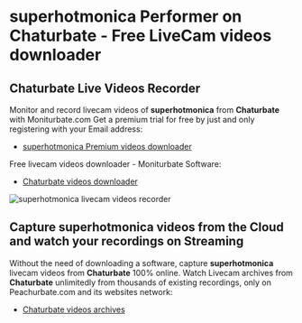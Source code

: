 # superhotmonica Performer on Chaturbate - Free LiveCam videos downloader

## Chaturbate Live Videos Recorder

Monitor and record livecam videos of **superhotmonica** from **Chaturbate** with Moniturbate.com
Get a premium trial for free by just and only registering with your Email address:
* [superhotmonica Premium videos downloader](https://moniturbate.com/request-demo-licence-key.html)

Free livecam videos downloader - Moniturbate Software:
* [Chaturbate videos downloader](https://moniturbate.com/moniturbate-download-software.html)

![superhotmonica livecam videos recorder](https://peachurnet.com/templates/moniturbate-software.png)


## Capture superhotmonica videos from the Cloud and watch your recordings on Streaming

Without the need of downloading a software, capture **superhotmonica** livecam videos from **Chaturbate** 100% online.
Watch Livecam archives from **Chaturbate** unlimitedly from thousands of existing recordings, only on Peachurbate.com and its websites network:
* [Chaturbate videos archives](https://peachurnet.com/)
